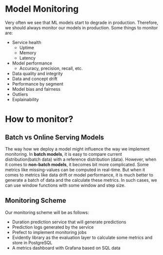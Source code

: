 # Model Monitoring

Very often we see that ML models start to degrade in production. Therefore, we should always monitor our models in production. Some things to monitor are:

- Service health
  - Uptime
  - Memory
  - Latency
- Model performance
  - Accuracy, precision, recall, etc.
- Data quality and integrity
- Data and concept drift
- Performance by segment
- Model bias and fairness
- Outliers
- Explainability

# How to monitor?

## Batch vs Online Serving Models

The way how we deploy a model might influence the way we implement monitoring. In **batch models**, it is easy to compare current distribution(batch data) with a reference distribution (data).
However, when it comes to **non-batch models**, it becomes bit more complicated. Some metrics like missing-values can be computed in real-time. But when it comes to metrics like data drift or model performance, it is much better to generate a batch of data and the calculate these metrics. In such cases, we can use window functions with some window and step size.

## Monitoring Scheme

Our monitoring scheme will be as follows:

- Duration prediction service that will generate predictions
- Prediction logs generated by the service
- Prefect to implement monitoring jobs
- Evidently library as the evaluation layer to calculate some metrics and store in PostgreSQL
- A metrics dashboard with Grafana based on SQL data
